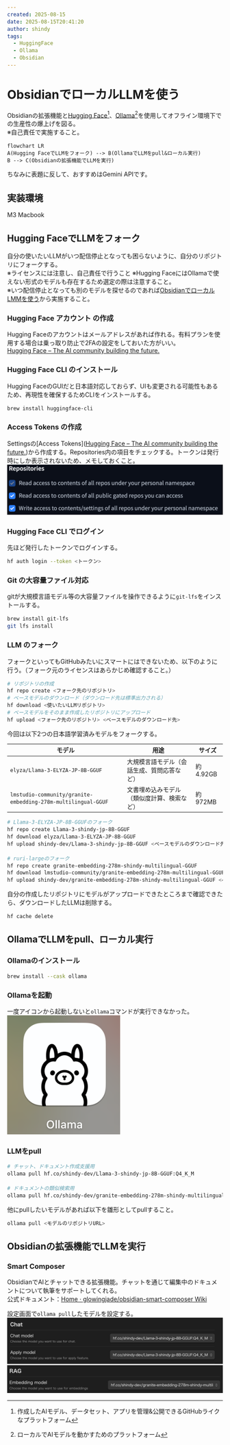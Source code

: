 ```yaml
---
created: 2025-08-15
date: 2025-08-15T20:41:20
author: shindy
tags:
  - HuggingFace
  - Ollama
  - Obsidian
---
```

# ObsidianでローカルLLMを使う

Obsidianの拡張機能と[Hugging Face](https://huggingface.co/)[^1]、[Ollama](https://ollama.com/)[^2]を使用してオフライン環境下での生産性の爆上げを図る。  
※自己責任で実施すること。

```mermaid
flowchart LR
A(Hugging FaceでLLMをフォーク) --> B(OllamaでLLMをpull&ローカル実行)
B --> C(Obsidianの拡張機能でLLMを実行)
```

ちなみに表題に反して、おすすめはGemini APIです。

## 実装環境
M3 Macbook

## Hugging FaceでLLMをフォーク
自分の使いたいLLMがいつ配信停止となっても困らないように、自分のリポジトリにフォークする。  
※ライセンスには注意し、自己責任で行うこと
※Hugging FaceにはOllamaで使えない形式のモデルも存在するため選定の際は注意すること。  
※いつ配信停止となっても別のモデルを探せるのであれば[ObsidianでローカルLMMを使う](#OllamaでLLMをpull&ローカル実行)から実施すること。
### Hugging Face アカウント の作成
Hugging Faceのアカウントはメールアドレスがあれば作れる。有料プランを使用する場合は乗っ取り防止で2FAの設定をしておいた方がいい。  
[Hugging Face – The AI community building the future.](https://huggingface.co/)

### Hugging Face CLI のインストール
Hugging FaceのGUIだと日本語対応しておらず、UIも変更される可能性もあるため、再現性を確保するためCLIをインストールする。  
```bash
brew install huggingface-cli
```

### Access Tokens の作成
Settingsの[Access Tokens]([Hugging Face – The AI community building the future.](https://huggingface.co/settings/tokens))から作成する。Repositories内の項目をチェックする。トークンは発行時にしか表示されないため、メモしておくこと。
![600](../assets/Pasted%20image%2020250816215531.png)

### Hugging Face CLI でログイン
先ほど発行したトークンでログインする。
```bash
hf auth login --token <トークン>
```

### Git の大容量ファイル対応
gitが大規模言語モデル等の大容量ファイルを操作できるように`git-lfs`をインストールする。
```bash
brew install git-lfs
git lfs install
```

### LLM のフォーク
フォークといってもGitHubみたいにスマートにはできないため、以下のように行う。（フォーク元のライセンスはあらかじめ確認すること。）
```bash
# リポジトリの作成
hf repo create <フォーク先のリポジトリ>
# ベースモデルのダウンロード（ダウンロード先は標準出力される）
hf download <使いたいLLMリポジトリ>
# ベースモデルをそのまま作成したリポジトリにアップロード
hf upload <フォーク先のリポジトリ> <ベースモデルのダウンロード先>
```

今回は以下2つの日本語学習済みモデルをフォークする。

| モデル                                                           | 用途                    | サイズ     |
| ------------------------------------------------------------- | --------------------- | ------- |
| `elyza/Llama-3-ELYZA-JP-8B-GGUF`                              | 大規模言語モデル（会話生成、質問応答など） | 約4.92GB |
| `lmstudio-community/granite-embedding-278m-multilingual-GGUF` | 文書埋め込みモデル（類似度計算、検索など） | 約972MB  |

```bash
# Llama-3-ELYZA-JP-8B-GGUFのフォーク
hf repo create Llama-3-shindy-jp-8B-GGUF
hf download elyza/Llama-3-ELYZA-JP-8B-GGUF
hf upload shindy-dev/Llama-3-shindy-jp-8B-GGUF <ベースモデルのダウンロード先>

# ruri-largeのフォーク
hf repo create granite-embedding-278m-shindy-multilingual-GGUF
hf download lmstudio-community/granite-embedding-278m-multilingual-GGUF
hf upload shindy-dev/granite-embedding-278m-shindy-multilingual-GGUF <ベースモデルのダウンロード先>
```

自分の作成したリポジトリにモデルがアップロードできたところまで確認できたら、ダウンロードしたLLMは削除する。
```bash
hf cache delete
```

## OllamaでLLMをpull、ローカル実行

### Ollamaのインストール
```bash
brew install --cask ollama
```  

### Ollamaを起動  
一度アイコンから起動しないと`ollama`コマンドが実行できなかった。  
![|200](../assets/application_Icon_of_ollama.png)

### LLMをpull
```bash
# チャット、ドキュメント作成支援用
ollama pull hf.co/shindy-dev/Llama-3-shindy-jp-8B-GGUF:Q4_K_M

# ドキュメントの類似検索用
ollama pull hf.co/shindy-dev/granite-embedding-278m-shindy-multilingual-GGUF:Q8_0
```
他にpullしたいモデルがあれば以下を雛形としてpullすること。
```bash
ollama pull <モデルのリポジトリURL>
```

## Obsidianの拡張機能でLLMを実行

### Smart Composer
ObsidianでAIとチャットできる拡張機能。チャットを通じて編集中のドキュメントについて執筆をサポートしてくれる。  
公式ドキュメント：[Home · glowingjade/obsidian-smart-composer Wiki](https://github.com/glowingjade/obsidian-smart-composer/wiki)

設定画面で`ollama pull`したモデルを設定する。
![600](../assets/Pasted%20image%2020250817000235.png)
![600](../assets/Pasted%20image%2020250817000313.png)


[^1]: 作成したAIモデル、データセット、アプリを管理&公開できるGitHubライクなプラットフォーム
[^2]: ローカルでAIモデルを動かすためのプラットフォーム